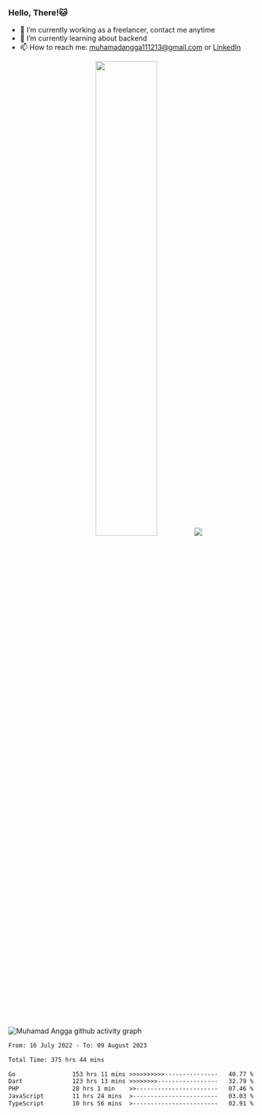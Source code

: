 
### Hello, There!🐱

- 🔭 I’m currently working as a freelancer, contact me anytime
- 🌱 I’m currently learning about backend
- 📫 How to reach me: [muhamadangga111213@gmail.com](mailto:muhamadangga111213@gmail.com) or [LinkedIn](https://www.linkedin.com/in/muhamad-angga)

<p align="center">
    <img width="49.5%" src="https://github-readme-stats.vercel.app/api?username=muhangga&count_private=true&theme=ocean_dark&show_icons=true" />
    &nbsp;
    <img src="https://github-readme-stats.vercel.app/api/top-langs/?username=muhangga&langs_count=8&layout=compact&theme=ocean_dark&show_icons=true" />
</p>

![Muhamad Angga github activity graph](https://github-readme-activity-graph.cyclic.app/graph?username=muhangga&custom_title=Angga&color=708090&theme=github-dark)


<!--START_SECTION:waka-->

```txt
From: 16 July 2022 - To: 09 August 2023

Total Time: 375 hrs 44 mins

Go                153 hrs 11 mins >>>>>>>>>>---------------   40.77 %
Dart              123 hrs 13 mins >>>>>>>>-----------------   32.79 %
PHP               28 hrs 1 min    >>-----------------------   07.46 %
JavaScript        11 hrs 24 mins  >------------------------   03.03 %
TypeScript        10 hrs 56 mins  >------------------------   02.91 %
```

<!--END_SECTION:waka-->
